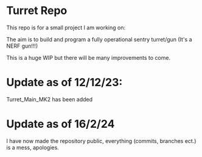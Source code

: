 # Turret Repo

This repo is for a small project I am working on:

The aim is to build and program a fully operational sentry turret/gun (It's a NERF gun!!!)

This is a huge WIP but there will be many improvements to come.

# Update as of 12/12/23:

Turret_Main_MK2 has been added


# Update as of 16/2/24

I have now made the repository public, everything (commits, branches ect.) is a mess, apologies.
